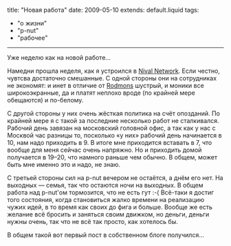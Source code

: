 title: "Новая работа"
date: 2009-05-10
extends: default.liquid
tags:
  - "о жизни"
  - "p-nut"
  - "рабочее"
---
Уже неделю как на новой работе…

Намедни прошла неделя, как я устроился в [Nival Network](http://www.nival.com/). Если честно, чувтсва достаточно смешанные. С одной стороны они на сотрудниках не экономят: и инет в отличие от [Rodmons](http://rodmons.com/) шустрый, и моники все широкоэкранные, да и платят неплохо вроде (по крайней мере обещаются) и по-белому.

С другой стороны у них очень жёсткая политика на счёт опозданий. По крайней мере я с такой за последние несколько работ не сталкивался. Рабочий день завязан на московский головной офис, а так как у нас с Москвой час разницы то, посколько «у них» рабочий день начинается в 10, нам надо приходить в 9. В итоге мне приходится вставать в 7, что вообще для меня сейчас очень напряжно. Но и приходить домой получается в 19–20, что намного раньше чем обычно. В общем, может быть мне именно это и надо, не знаю.

С третьей стороны сил на p-nut вечером не остаётся, а днём его нет. На выходных — семья, так что остаются ночи на выходных. В общем работа над p-nut'ом тормозится, что не есть гут :-( Всё-таки я достиг того состояния, когда становиться жалко времени на реализацию чужих идей, в то время как своих до фига и больше. Вообще же есть желание всё бросить и заняться своим движком, но деньги, деньги нужны очень, так что не всё так просто, как хотелось бы.

В общем такой вот первый пост в собственном блоге получился…
